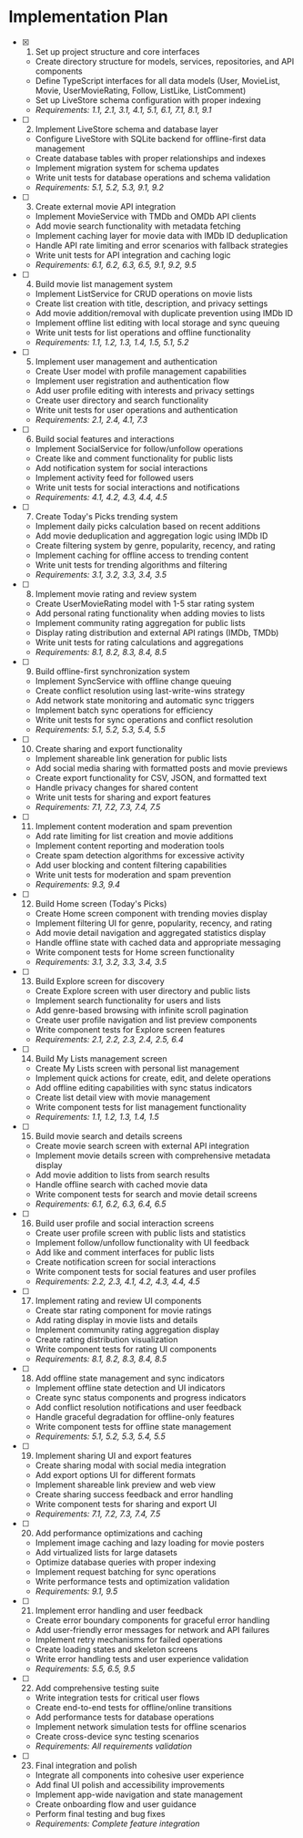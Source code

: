# Implementation Plan

- [x] 1. Set up project structure and core interfaces
  - Create directory structure for models, services, repositories, and API components
  - Define TypeScript interfaces for all data models (User, MovieList, Movie, UserMovieRating, Follow, ListLike, ListComment)
  - Set up LiveStore schema configuration with proper indexing
  - _Requirements: 1.1, 2.1, 3.1, 4.1, 5.1, 6.1, 7.1, 8.1, 9.1_

- [ ] 2. Implement LiveStore schema and database layer
  - Configure LiveStore with SQLite backend for offline-first data management
  - Create database tables with proper relationships and indexes
  - Implement migration system for schema updates
  - Write unit tests for database operations and schema validation
  - _Requirements: 5.1, 5.2, 5.3, 9.1, 9.2_

- [ ] 3. Create external movie API integration
  - Implement MovieService with TMDb and OMDb API clients
  - Add movie search functionality with metadata fetching
  - Implement caching layer for movie data with IMDb ID deduplication
  - Handle API rate limiting and error scenarios with fallback strategies
  - Write unit tests for API integration and caching logic
  - _Requirements: 6.1, 6.2, 6.3, 6.5, 9.1, 9.2, 9.5_

- [ ] 4. Build movie list management system
  - Implement ListService for CRUD operations on movie lists
  - Create list creation with title, description, and privacy settings
  - Add movie addition/removal with duplicate prevention using IMDb ID
  - Implement offline list editing with local storage and sync queuing
  - Write unit tests for list operations and offline functionality
  - _Requirements: 1.1, 1.2, 1.3, 1.4, 1.5, 5.1, 5.2_

- [ ] 5. Implement user management and authentication
  - Create User model with profile management capabilities
  - Implement user registration and authentication flow
  - Add user profile editing with interests and privacy settings
  - Create user directory and search functionality
  - Write unit tests for user operations and authentication
  - _Requirements: 2.1, 2.4, 4.1, 7.3_

- [ ] 6. Build social features and interactions
  - Implement SocialService for follow/unfollow operations
  - Create like and comment functionality for public lists
  - Add notification system for social interactions
  - Implement activity feed for followed users
  - Write unit tests for social interactions and notifications
  - _Requirements: 4.1, 4.2, 4.3, 4.4, 4.5_

- [ ] 7. Create Today's Picks trending system
  - Implement daily picks calculation based on recent additions
  - Add movie deduplication and aggregation logic using IMDb ID
  - Create filtering system by genre, popularity, recency, and rating
  - Implement caching for offline access to trending content
  - Write unit tests for trending algorithms and filtering
  - _Requirements: 3.1, 3.2, 3.3, 3.4, 3.5_

- [ ] 8. Implement movie rating and review system
  - Create UserMovieRating model with 1-5 star rating system
  - Add personal rating functionality when adding movies to lists
  - Implement community rating aggregation for public lists
  - Display rating distribution and external API ratings (IMDb, TMDb)
  - Write unit tests for rating calculations and aggregations
  - _Requirements: 8.1, 8.2, 8.3, 8.4, 8.5_

- [ ] 9. Build offline-first synchronization system
  - Implement SyncService with offline change queuing
  - Create conflict resolution using last-write-wins strategy
  - Add network state monitoring and automatic sync triggers
  - Implement batch sync operations for efficiency
  - Write unit tests for sync operations and conflict resolution
  - _Requirements: 5.1, 5.2, 5.3, 5.4, 5.5_

- [ ] 10. Create sharing and export functionality
  - Implement shareable link generation for public lists
  - Add social media sharing with formatted posts and movie previews
  - Create export functionality for CSV, JSON, and formatted text
  - Handle privacy changes for shared content
  - Write unit tests for sharing and export features
  - _Requirements: 7.1, 7.2, 7.3, 7.4, 7.5_

- [ ] 11. Implement content moderation and spam prevention
  - Add rate limiting for list creation and movie additions
  - Implement content reporting and moderation tools
  - Create spam detection algorithms for excessive activity
  - Add user blocking and content filtering capabilities
  - Write unit tests for moderation and spam prevention
  - _Requirements: 9.3, 9.4_

- [ ] 12. Build Home screen (Today's Picks)
  - Create Home screen component with trending movies display
  - Implement filtering UI for genre, popularity, recency, and rating
  - Add movie detail navigation and aggregated statistics display
  - Handle offline state with cached data and appropriate messaging
  - Write component tests for Home screen functionality
  - _Requirements: 3.1, 3.2, 3.3, 3.4, 3.5_

- [ ] 13. Build Explore screen for discovery
  - Create Explore screen with user directory and public lists
  - Implement search functionality for users and lists
  - Add genre-based browsing with infinite scroll pagination
  - Create user profile navigation and list preview components
  - Write component tests for Explore screen features
  - _Requirements: 2.1, 2.2, 2.3, 2.4, 2.5, 6.4_

- [ ] 14. Build My Lists management screen
  - Create My Lists screen with personal list management
  - Implement quick actions for create, edit, and delete operations
  - Add offline editing capabilities with sync status indicators
  - Create list detail view with movie management
  - Write component tests for list management functionality
  - _Requirements: 1.1, 1.2, 1.3, 1.4, 1.5_

- [ ] 15. Build movie search and details screens
  - Create movie search screen with external API integration
  - Implement movie details screen with comprehensive metadata display
  - Add movie addition to lists from search results
  - Handle offline search with cached movie data
  - Write component tests for search and movie detail screens
  - _Requirements: 6.1, 6.2, 6.3, 6.4, 6.5_

- [ ] 16. Build user profile and social interaction screens
  - Create user profile screen with public lists and statistics
  - Implement follow/unfollow functionality with UI feedback
  - Add like and comment interfaces for public lists
  - Create notification screen for social interactions
  - Write component tests for social features and user profiles
  - _Requirements: 2.2, 2.3, 4.1, 4.2, 4.3, 4.4, 4.5_

- [ ] 17. Implement rating and review UI components
  - Create star rating component for movie ratings
  - Add rating display in movie lists and details
  - Implement community rating aggregation display
  - Create rating distribution visualization
  - Write component tests for rating UI components
  - _Requirements: 8.1, 8.2, 8.3, 8.4, 8.5_

- [ ] 18. Add offline state management and sync indicators
  - Implement offline state detection and UI indicators
  - Create sync status components and progress indicators
  - Add conflict resolution notifications and user feedback
  - Handle graceful degradation for offline-only features
  - Write component tests for offline state management
  - _Requirements: 5.1, 5.2, 5.3, 5.4, 5.5_

- [ ] 19. Implement sharing UI and export features
  - Create sharing modal with social media integration
  - Add export options UI for different formats
  - Implement shareable link preview and web view
  - Create sharing success feedback and error handling
  - Write component tests for sharing and export UI
  - _Requirements: 7.1, 7.2, 7.3, 7.4, 7.5_

- [ ] 20. Add performance optimizations and caching
  - Implement image caching and lazy loading for movie posters
  - Add virtualized lists for large datasets
  - Optimize database queries with proper indexing
  - Implement request batching for sync operations
  - Write performance tests and optimization validation
  - _Requirements: 9.1, 9.5_

- [ ] 21. Implement error handling and user feedback
  - Create error boundary components for graceful error handling
  - Add user-friendly error messages for network and API failures
  - Implement retry mechanisms for failed operations
  - Create loading states and skeleton screens
  - Write error handling tests and user experience validation
  - _Requirements: 5.5, 6.5, 9.5_

- [ ] 22. Add comprehensive testing suite
  - Write integration tests for critical user flows
  - Create end-to-end tests for offline/online transitions
  - Add performance tests for database operations
  - Implement network simulation tests for offline scenarios
  - Create cross-device sync testing scenarios
  - _Requirements: All requirements validation_

- [ ] 23. Final integration and polish
  - Integrate all components into cohesive user experience
  - Add final UI polish and accessibility improvements
  - Implement app-wide navigation and state management
  - Create onboarding flow and user guidance
  - Perform final testing and bug fixes
  - _Requirements: Complete feature integration_